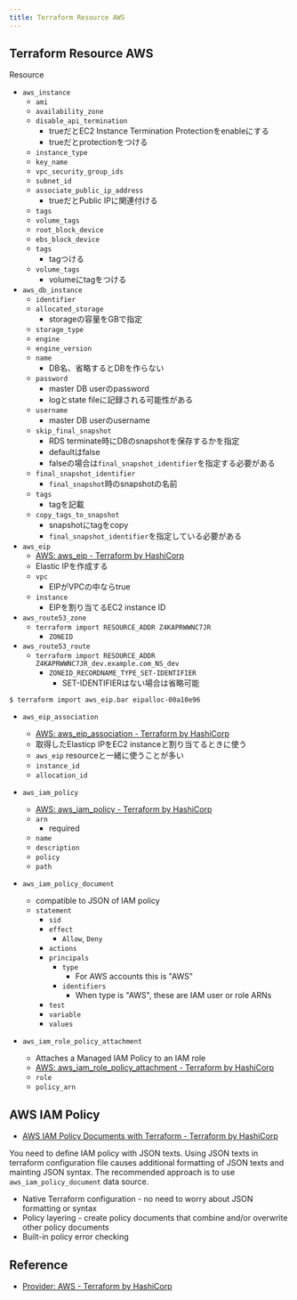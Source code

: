 ```yaml
---
title: Terraform Resource AWS
---
```


## Terraform Resource AWS

Resource

* `aws_instance`
    * `ami`
    * `availability_zone`
    * `disable_api_termination`
        * trueだとEC2 Instance Termination Protectionをenableにする
        * trueだとprotectionをつける
    * `instance_type`
    * `key_name`
    * `vpc_security_group_ids`
    * `subnet_id`
    * `associate_public_ip_address`
        * trueだとPublic IPに関連付ける
    * `tags`
    * `volume_tags`
    * `root_block_device`
    * `ebs_block_device`
    * `tags`
        * tagつける
    * `volume_tags`
        * volumeにtagをつける
* `aws_db_instance`
    * `identifier`
    * `allocated_storage`
        * storageの容量をGBで指定
    * `storage_type`
    * `engine`
    * `engine_version`
    * `name`
        * DB名、省略するとDBを作らない
    * `password`
        * master DB userのpassword
        * logとstate fileに記録される可能性がある
    * `username`
        * master DB userのusername
    * `skip_final_snapshot`
        * RDS terminate時にDBのsnapshotを保存するかを指定
        * defaultはfalse
        * falseの場合は`final_snapshot_identifier`を指定する必要がある
    * `final_snapshot_identifier`
        * `final_snapshot`時のsnapshotの名前
    * `tags`
        * tagを記載
    * `copy_tags_to_snapshot`
        * snapshotにtagをcopy
        * `final_snapshot_identifier`を指定している必要がある
* `aws_eip`
    * [AWS: aws_eip - Terraform by HashiCorp](https://www.terraform.io/docs/providers/aws/r/eip.html)
    * Elastic IPを作成する
    * `vpc`
        * EIPがVPCの中ならtrue
    * `instance`
        * EIPを割り当てるEC2 instance ID
* `aws_route53_zone`
    * `terraform import RESOURCE_ADDR Z4KAPRWWNC7JR`
        * `ZONEID`
* `aws_route53_route`
    * `terraform import RESOURCE_ADDR Z4KAPRWWNC7JR_dev.example.com_NS_dev`
        * `ZONEID_RECORDNAME_TYPE_SET-IDENTIFIER`
            * SET-IDENTIFIERはない場合は省略可能

```
$ terraform import aws_eip.bar eipalloc-00a10e96
```

* `aws_eip_association`
    * [AWS: aws_eip_association - Terraform by HashiCorp](https://www.terraform.io/docs/providers/aws/r/eip_association.html)
    * 取得したElasticp IPをEC2 instanceと割り当てるときに使う
    * `aws_eip` resourceと一緒に使うことが多い
    * `instance_id`
    * `allocation_id`


* `aws_iam_policy`
    * [AWS: aws\_iam\_policy \- Terraform by HashiCorp](https://www.terraform.io/docs/providers/aws/d/iam_policy.html)
    * `arn`
        * required
    * `name`
    * `description`
    * `policy`
    * `path`


* `aws_iam_policy_document`
    * compatible to JSON of IAM policy
    * `statement`
        * `sid`
        * `effect`
            * `Allow`, `Deny`
        * `actions`
        * `principals`
            * `type`
                * For AWS accounts this is "AWS"
            * `identifiers`
                * When type is "AWS", these are IAM user or role ARNs
        * `test`
        * `variable`
        * `values`
* `aws_iam_role_policy_attachment`
    * Attaches a Managed IAM Policy to an IAM role
    * [AWS: aws\_iam\_role\_policy\_attachment \- Terraform by HashiCorp](https://www.terraform.io/docs/providers/aws/r/iam_role_policy_attachment.html)
    * `role`
    * `policy_arn`

## AWS IAM Policy
* [AWS IAM Policy Documents with Terraform \- Terraform by HashiCorp](https://www.terraform.io/docs/providers/aws/guides/iam-policy-documents.html)


You need to define IAM policy with JSON texts.
Using JSON texts in terraform configuration file causes additional formatting of JSON texts and mainting JSON syntax.
The recommended approach is to use `aws_iam_policy_document` data source.

* Native Terraform configuration - no need to worry about JSON formatting or syntax
* Policy layering - create policy documents that combine and/or overwrite other policy documents
* Built-in policy error checking


## Reference
* [Provider: AWS - Terraform by HashiCorp](https://www.terraform.io/docs/providers/aws/index.html)
